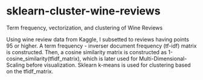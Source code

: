 # sklearn-cluster-wine-reviews
Term frequency, vectorization, and clustering of Wine Reviews

Using wine review data from Kaggle, I subsetted to reviews having points 95 or higher. A term frequency - inverser document frequency 
(tf-idf) matrix is constructed.  Then, a cosine similarity matrix is constructed as 1-cosine_similarity(tfidf_matrix), which is later 
used for Multi-Dimensional-Scaling before visualization.  Sklearn k-means is used for clustering based on the tfidf_matrix.

